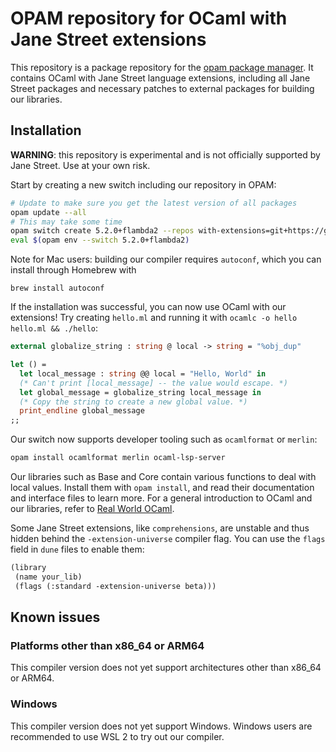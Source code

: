 # OPAM repository for OCaml with Jane Street extensions

This repository is a package repository for the [opam package manager](https://opam.ocaml.org). It contains OCaml with Jane Street language
extensions, including all Jane Street packages and necessary patches to external packages for building our libraries.

## Installation

**WARNING**: this repository is experimental and is not officially supported by Jane Street. Use at your own risk.

Start by creating a new switch including our repository in OPAM:

```sh
# Update to make sure you get the latest version of all packages
opam update --all
# This may take some time
opam switch create 5.2.0+flambda2 --repos with-extensions=git+https://github.com/janestreet/opam-repository.git#with-extensions,default
eval $(opam env --switch 5.2.0+flambda2)
```

Note for Mac users: building our compiler requires `autoconf`, which you can install through Homebrew with
```
brew install autoconf
```

If the installation was successful, you can now use OCaml with our extensions! Try creating `hello.ml` and running it with `ocamlc -o hello hello.ml && ./hello`:

```ocaml
external globalize_string : string @ local -> string = "%obj_dup"

let () =
  let local_message : string @@ local = "Hello, World" in
  (* Can't print [local_message] -- the value would escape. *)
  let global_message = globalize_string local_message in
  (* Copy the string to create a new global value. *)
  print_endline global_message
;;
```

Our switch now supports developer tooling such as `ocamlformat` or `merlin`:

```sh
opam install ocamlformat merlin ocaml-lsp-server
```

Our libraries such as Base and Core contain various functions to deal with local values. Install them with `opam install`,
and read their documentation and interface files to learn more. For a general introduction to OCaml and our libraries,
refer to [Real World OCaml](https://dev.realworldocaml.org/index.html).

Some Jane Street extensions, like `comprehensions`, are unstable and thus hidden behind the `-extension-universe` compiler flag.
You can use the `flags` field in `dune` files to enable them:

```ocaml
(library
 (name your_lib)
 (flags (:standard -extension-universe beta)))
```

## Known issues

### Platforms other than x86_64 or ARM64

This compiler version does not yet support architectures other than x86_64 or ARM64.

### Windows

This compiler version does not yet support Windows. Windows users are recommended to use WSL 2 to try out our compiler.
